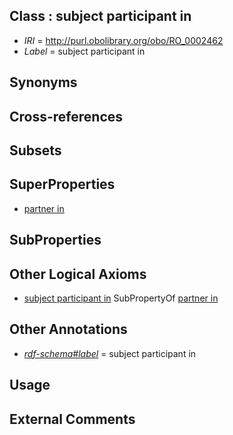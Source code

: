 
## Class : subject participant in

 * *IRI* = http://purl.obolibrary.org/obo/RO_0002462
 * *Label* = subject participant in

## Synonyms


## Cross-references


## Subsets


## SuperProperties

 * [partner in](../../RO/61/RO_0002461.md)

## SubProperties


## Other Logical Axioms

 * [subject participant in](../../RO/62/RO_0002462.md) SubPropertyOf [partner in](../../RO/61/RO_0002461.md)

## Other Annotations

 * *[rdf-schema#label](../../el/rdf-schema#label.md)* = subject participant in

## Usage


## External Comments

